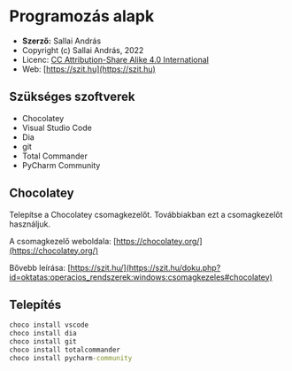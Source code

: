 # Programozás alapk

* **Szerző:** Sallai András
* Copyright (c) Sallai András, 2022
* Licenc: [CC Attribution-Share Alike 4.0 International](https://creativecommons.org/licenses/by-sa/4.0/)
* Web: [https://szit.hu](https://szit.hu)

## Szükséges szoftverek

* Chocolatey
* Visual Studio Code
* Dia
* git
* Total Commander
* PyCharm Community

## Chocolatey

Telepítse a Chocolatey csomagkezelőt. Továbbiakban ezt a csomagkezelőt használjuk.

A csomagkezelő weboldala:
[https://chocolatey.org/](https://chocolatey.org/)

Bővebb leírása:
[https://szit.hu/](https://szit.hu/doku.php?id=oktatas:operacios_rendszerek:windows:csomagkezeles#chocolatey)

## Telepítés

```cmd
choco install vscode 
choco install dia
choco install git
choco install totalcommander
choco install pycharm-community
```
